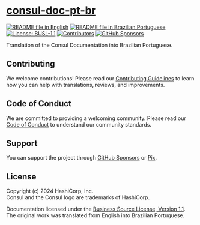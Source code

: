 # [consul-doc-pt-br][page]

[![README file in English][badge-readme-en]][readme-en]
[![README file in Brazilian Portuguese][badge-readme-pt-br]][readme-pt-br]
[![License: BUSL-1.1][badge-license]][license]
[![Contributors][badge-contributors]][contributors]
[![GitHub Sponsors][badge-github-sponsors]][github-sponsors]

Translation of the Consul Documentation into Brazilian Portuguese.

## Contributing

We welcome contributions!
Please read our [Contributing Guidelines][contributing] to learn how you can
help with translations, reviews, and improvements.

## Code of Conduct

We are committed to providing a welcoming community.
Please read our [Code of Conduct][code-of-conduct] to understand our community
standards.

## Support

You can support the project through [GitHub Sponsors][github-sponsors] or
[Pix][sponsor].

## License

Copyright (c) 2024 HashiCorp, Inc.<br>
Consul and the Consul logo are trademarks of HashiCorp.

Documentation licensed under the
[Business Source License, Version 1.1][license].<br>
The original work was translated from English into Brazilian Portuguese.

[badge-contributors]: https://img.shields.io/github/contributors/docsdevbr/consul-doc-pt-br

[badge-github-sponsors]: https://img.shields.io/github/sponsors/docsdevbr

[badge-license]: https://img.shields.io/badge/license-BUSL--1.1-green

[badge-readme-en]: https://img.shields.io/badge/lang-en-blue

[badge-readme-pt-br]: https://img.shields.io/badge/lang-pt--br-blue

[code-of-conduct]: https://github.com/docsdevbr/.github/blob/main/CODE_OF_CONDUCT.EN.md

[contributing]: https://github.com/docsdevbr/.github/blob/main/CONTRIBUTING.EN.md

[contributors]: https://github.com/docsdevbr/consul-doc-pt-br/graphs/contributors

[github-sponsors]: https://github.com/sponsors/docsdevbr

[license]: LICENSE

[page]: https://docs.dev.br/docs/consul/doc/

[readme-en]: README.EN.md

[readme-pt-br]: README.md

[sponsor]: https://docs.dev.br/apoie-o-projeto
